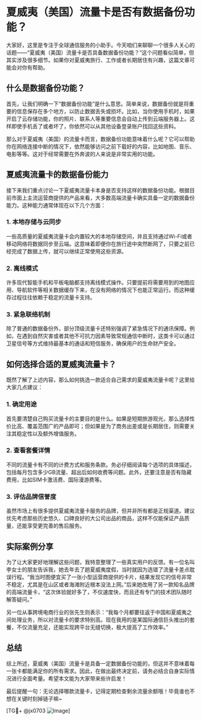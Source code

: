 # 夏威夷（美国）流量卡是否有数据备份功能？

大家好，这里是专注于全球通信服务的小助手。今天咱们来聊聊一个很多人关心的话题——“夏威夷（美国）流量卡是否具备数据备份功能？”这个问题看似简单，但其实涉及很多细节。如果你对夏威夷旅行、工作或者长期居住有兴趣，这篇文章可能会对你有帮助。

## 什么是数据备份功能？

首先，让我们明确一下“数据备份功能”是什么意思。简单来说，数据备份就是将重要的信息保存在多个地方，以防止数据丢失或损坏。比如，当你使用手机时，如果开启了云存储功能，你的照片、联系人等重要信息会自动上传到云端服务器上。这样即使手机丢了或者坏了，你依然可以从其他设备登录账户找回这些资料。

那么对于夏威夷（美国）的流量卡而言，数据备份功能意味着什么呢？它可以帮助你在网络连接中断的情况下，依然能够访问之前下载好的内容，比如地图、音乐、电影等等。这对于经常需要在外奔波的人来说是非常实用的功能。

## 夏威夷流量卡的数据备份能力

接下来我们重点讨论一下夏威夷流量卡本身是否支持这样的数据备份功能。根据目前市面上主流运营商提供的产品来看，大多数高端流量卡确实具备一定的数据备份能力。这种能力通常体现在以下几个方面：

### 1. **本地存储与云同步**
一些高质量的夏威夷流量卡会内置较大的本地存储空间，并且支持通过Wi-Fi或者移动网络将数据同步至云端。这意味着即便你在旅行途中突然断网了，只要之前已经完成了数据上传，就可以继续正常使用这些资源。

### 2. **离线模式**
许多现代智能手机和平板电脑都支持离线模式操作。只要提前将需要用到的地图应用、导航软件等相关数据缓存下来，在没有网络的情况下也能正常运行。而这种缓存过程往往依赖于稳定的流量卡支持。

### 3. **紧急联络机制**
除了普通的数据备份外，部分顶级流量卡还特别强调了紧急情况下的通讯保障。例如，在遇到自然灾害或者其他不可抗力因素导致常规通信中断时，这类卡可以通过卫星信号等方式维持最基本的通话和短信服务，确保用户的生命财产安全。

## 如何选择合适的夏威夷流量卡？

既然了解了上述内容，那么如何挑选一款适合自己需求的夏威夷流量卡呢？这里给大家几点建议：

### 1. **确定用途**
首先要清楚自己购买流量卡的主要目的是什么。如果是短期旅游观光，那么选择性价比高、覆盖范围广的产品即可；但如果是为了商务出差或是长期居住，则需要关注其稳定性以及额外增值服务。

### 2. **查看套餐详情**
不同的流量卡有不同的计费方式和服务条款。务必仔细阅读每个选项的具体描述，包括每月包含多少GB流量、超出后如何收费等问题。此外，还要注意是否有隐藏费用，比如SIM卡激活费、国际漫游费等。

### 3. **评估品牌信誉度**
虽然市场上有很多提供夏威夷流量卡服务的品牌，但并非所有都是正规渠道。建议优先考虑那些历史悠久、口碑良好的大公司出品的商品，这样不仅能保证产品质量，还能享受更完善的售后服务。

## 实际案例分享

为了让大家更好地理解这些问题，我特意整理了一些真实用户的反馈。有一位名叫李女士的朋友告诉我，她去年去了趟夏威夷度假，当时就因为选错了流量卡差点耽误行程。“我当时图便宜买了一张小型运营商提供的卡片，结果发现它的信号非常不稳定，尤其是在山区或者海滩附近根本没法上网。”后来她改用了另一款知名品牌的高端流量卡，“这次体验就好多了，不仅速度快，而且还有专门的技术团队随时解答疑问。”

另一位从事跨境电商行业的张先生则表示：“我每个月都要往返于中国和夏威夷之间处理业务，所以对流量卡的要求特别高。现在我用的是某国际通信巨头推出的套餐，不仅流量充足，还能实现跨平台无缝切换，极大提高了工作效率。”

## 总结

综上所述，夏威夷（美国）流量卡是具备一定数据备份功能的，但这并不意味着每一张卡都能满足你的所有需求。因此，在做出最终决定前，请务必结合自身实际情况进行全面考量。希望本文能为大家带来些许启发！

最后提醒一句：无论选择哪款流量卡，记得定期检查剩余流量余额哦！毕竟谁也不想在关键时刻掉链子嘛~

[TG💪+ @jx0703 ![Image](https://github.com/user-attachments/assets/dbca1d08-cadb-493c-b0ec-ad6f7a83f270)]